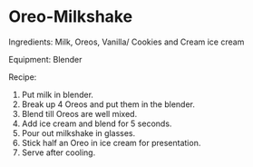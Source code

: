 # Oreo-Milkshake

Ingredients:
Milk,
Oreos,
Vanilla/ Cookies and Cream ice cream

Equipment:
Blender

Recipe:
1) Put milk in blender.
2) Break up 4 Oreos and put them in the blender.
3) Blend till Oreos are well mixed.
4) Add ice cream and blend for 5 seconds.
5) Pour out milkshake in glasses.
6) Stick half an Oreo in ice cream for presentation.
7) Serve after cooling.



















